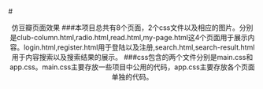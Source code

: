 #<center>仿豆瓣页面效果
###本项目总共有8个页面，2个css文件以及相应的图片。分别是club-column.html,radio.html,read.html,my-page.html这4个页面用于展示内容。login.html,register.html用于登陆以及注册,search.html,search-result.html用于内容搜索以及搜索结果的展示。
###css包含的两个文件分别是main.css和app.css。main.css主要存放一些项目中公用的代码，app.css主要存放各个页面单独的代码。
